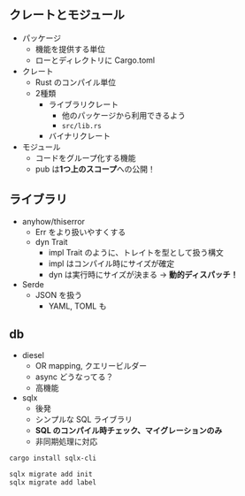 ## クレートとモジュール

- パッケージ
  - 機能を提供する単位
  - ローとディレクトリに Cargo.toml
- クレート
  - Rust のコンパイル単位
  - 2種類
    - ライブラリクレート
      - 他のパッケージから利用できるよう
      - `src/lib.rs`
    - バイナリクレート
- モジュール
  - コードをグループ化する機能
  - pub は**1つ上のスコープ**への公開！

## ライブラリ

- anyhow/thiserror
  - Err をより扱いやすくする
  - dyn Trait
    - impl Trait のように、トレイトを型として扱う構文
    - impl はコンパイル時にサイズが確定
    - dyn は実行時にサイズが決まる → **動的ディスパッチ！**
- Serde
  - JSON を扱う
    - YAML, TOML も

## db

- diesel
  - OR mapping, クエリービルダー
  - async どうなってる？
  - 高機能
- sqlx
  - 後発
  - シンプルな SQL ライブラリ
  - **SQL のコンパイル時チェック、マイグレーションのみ**
  - 非同期処理に対応

``` sh
cargo install sqlx-cli

sqlx migrate add init
sqlx migrate add label
```
